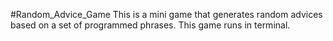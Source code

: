 #Random_Advice_Game
This is a mini game that generates random advices based on a set of programmed phrases. This game runs in terminal.
